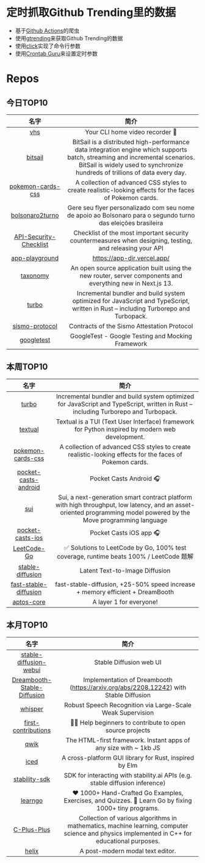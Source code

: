 # 定时抓取Github Trending里的数据
* 基于[Github Actions](https://docs.github.com/en/actions)的爬虫
* 使用[gtrending](https://github.com/hedythedev/gtrending)来获取Github Trending的数据
* 使用[click](https://github.com/pallets/click)实现了命令行参数
* 使用[Crontab Guru](https://crontab.guru/)来设置定时参数

# Repos
## 今日TOP10 
<!-- START OF DAILY_TOP10_REPOS -->
| 名字 | 简介 |
| :----: | :----: |
| [vhs](https://github.com/charmbracelet/vhs) | Your CLI home video recorder 📼 |
| [bitsail](https://github.com/bytedance/bitsail) | BitSail is a distributed high-performance data integration engine which supports batch, streaming and incremental scenarios. BitSail is widely used to synchronize hundreds of trillions of data every day. |
| [pokemon-cards-css](https://github.com/simeydotme/pokemon-cards-css) | A collection of advanced CSS styles to create realistic-looking effects for the faces of Pokemon cards. |
| [bolsonaro2turno](https://github.com/alvaroreis/bolsonaro2turno) | Gere seu flyer personalizado com seu nome de apoio ao Bolsonaro para o segundo turno das eleições brasileira |
| [API-Security-Checklist](https://github.com/shieldfy/API-Security-Checklist) | Checklist of the most important security countermeasures when designing, testing, and releasing your API |
| [app-playground](https://github.com/vercel/app-playground) | https://app-dir.vercel.app/ |
| [taxonomy](https://github.com/shadcn/taxonomy) | An open source application built using the new router, server components and everything new in Next.js 13. |
| [turbo](https://github.com/vercel/turbo) | Incremental bundler and build system optimized for JavaScript and TypeScript, written in Rust – including Turborepo and Turbopack. |
| [sismo-protocol](https://github.com/sismo-core/sismo-protocol) | Contracts of the Sismo Attestation Protocol |
| [googletest](https://github.com/google/googletest) | GoogleTest - Google Testing and Mocking Framework |
<!-- END OF DAILY_TOP10_REPOS -->

## 本周TOP10
<!-- START OF WEEKLY_TOP10_REPOS -->
| 名字 | 简介 |
| :----: | :----: |
| [turbo](https://github.com/vercel/turbo) | Incremental bundler and build system optimized for JavaScript and TypeScript, written in Rust – including Turborepo and Turbopack. |
| [textual](https://github.com/Textualize/textual) | Textual is a TUI (Text User Interface) framework for Python inspired by modern web development. |
| [pokemon-cards-css](https://github.com/simeydotme/pokemon-cards-css) | A collection of advanced CSS styles to create realistic-looking effects for the faces of Pokemon cards. |
| [pocket-casts-android](https://github.com/Automattic/pocket-casts-android) | Pocket Casts Android 🎧 |
| [sui](https://github.com/MystenLabs/sui) | Sui, a next-generation smart contract platform with high throughput, low latency, and an asset-oriented programming model powered by the Move programming language |
| [pocket-casts-ios](https://github.com/Automattic/pocket-casts-ios) | Pocket Casts iOS app 🎧 |
| [LeetCode-Go](https://github.com/halfrost/LeetCode-Go) | ✅ Solutions to LeetCode by Go, 100% test coverage, runtime beats 100% / LeetCode 题解 |
| [stable-diffusion](https://github.com/runwayml/stable-diffusion) | Latent Text-to-Image Diffusion |
| [fast-stable-diffusion](https://github.com/TheLastBen/fast-stable-diffusion) | fast-stable-diffusion, +25-50% speed increase + memory efficient + DreamBooth |
| [aptos-core](https://github.com/aptos-labs/aptos-core) | A layer 1 for everyone! |
<!-- END OF WEEKLY_TOP10_REPOS -->

## 本月TOP10
<!-- START OF MONTHLY_TOP10_REPOS -->
| 名字 | 简介 |
| :----: | :----: |
| [stable-diffusion-webui](https://github.com/AUTOMATIC1111/stable-diffusion-webui) | Stable Diffusion web UI |
| [Dreambooth-Stable-Diffusion](https://github.com/XavierXiao/Dreambooth-Stable-Diffusion) | Implementation of Dreambooth (https://arxiv.org/abs/2208.12242) with Stable Diffusion |
| [whisper](https://github.com/openai/whisper) | Robust Speech Recognition via Large-Scale Weak Supervision |
| [first-contributions](https://github.com/firstcontributions/first-contributions) | 🚀✨ Help beginners to contribute to open source projects |
| [qwik](https://github.com/BuilderIO/qwik) | The HTML-first framework. Instant apps of any size with ~ 1kb JS |
| [iced](https://github.com/iced-rs/iced) | A cross-platform GUI library for Rust, inspired by Elm |
| [stability-sdk](https://github.com/Stability-AI/stability-sdk) | SDK for interacting with stability.ai APIs (e.g. stable diffusion inference) |
| [learngo](https://github.com/inancgumus/learngo) | ❤️ 1000+ Hand-Crafted Go Examples, Exercises, and Quizzes. 🚀 Learn Go by fixing 1000+ tiny programs. |
| [C-Plus-Plus](https://github.com/TheAlgorithms/C-Plus-Plus) | Collection of various algorithms in mathematics, machine learning, computer science and physics implemented in C++ for educational purposes. |
| [helix](https://github.com/helix-editor/helix) | A post-modern modal text editor. |
<!-- END OF MONTHLY_TOP10_REPOS -->
